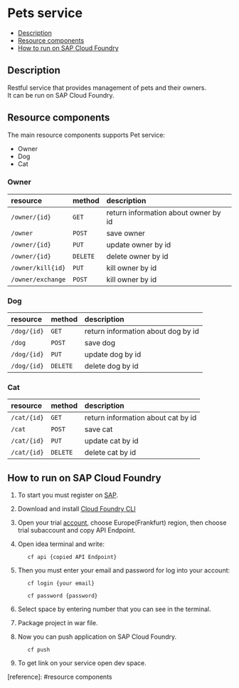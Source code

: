 # Pets service

* [Description](#description)
* [Resource components](#Resource-components)
* [How to run on SAP Cloud Foundry](#How-to-run-on-SAP-Cloud-Foundry)


## Description

Restful service that provides management of pets and their owners.  
It can be run on SAP Cloud Foundry.

## Resource components

The main resource components supports Pet service:

- Owner
- Dog
- Cat

### Owner

| resource | method | description |
|:-----------------|:------------------|:------------------|
| `/owner/{id}`      |   `GET`   | return information about owner by id |
| `/owner`           |   `POST`  | save owner |
| `/owner/{id}`      |   `PUT`   | update owner by id |
| `/owner/{id}`      |  `DELETE` | delete owner by id |
| `/owner/kill{id}`  |   `PUT`   | kill owner by id |
| `/owner/exchange`  |   `POST`  | kill owner by id |

### Dog

| resource | method | description |
|:-----------------|:------------------|:------------------|
| `/dog/{id}`      |   `GET`   | return information about dog by id |
| `/dog`           |   `POST`  | save dog |
| `/dog/{id}`      |   `PUT`   | update dog by id |
| `/dog/{id}`      |  `DELETE` | delete dog by id |

### Cat

| resource | method | description |
|:-----------------|:------------------|:------------------|
| `/cat/{id}`      |   `GET`   | return information about cat by id |
| `/cat`           |   `POST`  | save cat |
| `/cat/{id}`      |   `PUT`   | update cat by id |
| `/cat/{id}`      |  `DELETE` | delete cat by id |

## How to run on SAP Cloud Foundry

1. To start you must register on [SAP](https://www.sap.com/).

2. Download and install [Cloud Foundry CLI](https://github.com/cloudfoundry/cli)

3. Open your trial [account](https://cockpit.hanatrial.ondemand.com/trial/#/home/trial), choose Europe(Frankfurt) region,
   then choose trial subaccount and copy API Endpoint.
   
3. Open idea terminal and write:

   ```
      cf api {copied API Endpoint}
   ```
   
4. Then you must enter your email and password for log into your account:

   ```
      cf login {your email}
   ```
   
   ```
      cf password {password}
   ```
   
5. Select space by entering number that you can see in the terminal.

6. Package project in war file.
   
6. Now you can push application on SAP Cloud Foundry.
   
   ```
      cf push
   ```
   
7. To get link on your service open dev space.













[reference]: #resource components